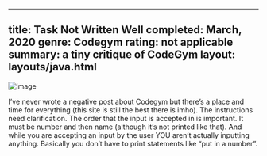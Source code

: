 ---
title: Task Not Written Well
completed: March, 2020
genre: Codegym
rating: not applicable
summary: a tiny critique of CodeGym
layout: layouts/java.html
----

![image](https://64.media.tumblr.com/3b0c12e442650b8933cc69c714570831/47e819b47923e325-b3/s540x810/c06ea7c7be8308a08ed7329aa3f55d7de40abbc0.png)

I’ve never wrote a negative post about Codegym but there’s a place and time for everything (this site is still the best there is imho). The instructions need clarification. The order that the input is accepted in is important. It must be number and then name (although it’s not printed like that). And while you are accepting an input by the user YOU aren’t actually inputting anything. Basically you don’t have to print statements like&nbsp;“put in a number”.